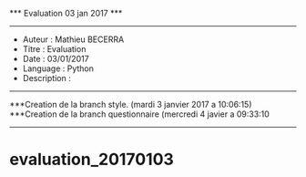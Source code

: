 *** Evaluation 03 jan 2017 ***
******************************

 - Auteur : Mathieu BECERRA
 - Titre : Evaluation
 - Date : 03/01/2017
 - Language : Python
 - Description : 

***
***Creation de la branch style. (mardi 3 janvier 2017 a 10:06:15)
***Creation de la branch questionnaire (mercredi 4 javier a 09:33:10
***

# evaluation_20170103
